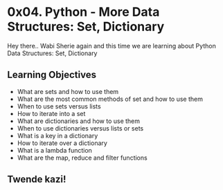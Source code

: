 # 0x04. Python - More Data Structures: Set, Dictionary
Hey there..
Wabi Sherie again and this time we are learning about Python Data Structures: Set, Dictionary

## Learning Objectives
* What are sets and how to use them
* What are the most common methods of set and how to use them
* When to use sets versus lists
* How to iterate into a set
* What are dictionaries and how to use them
* When to use dictionaries versus lists or sets
* What is a key in a dictionary
* How to iterate over a dictionary
* What is a lambda function
* What are the map, reduce and filter functions

## Twende kazi!
